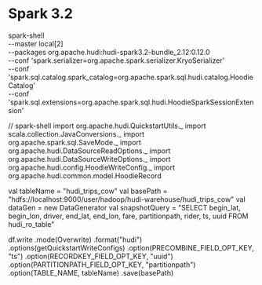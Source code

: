 # Spark 3.2
spark-shell \
  --master local[2] \
  --packages org.apache.hudi:hudi-spark3.2-bundle_2.12:0.12.0 \
  --conf 'spark.serializer=org.apache.spark.serializer.KryoSerializer' \
  --conf 'spark.sql.catalog.spark_catalog=org.apache.spark.sql.hudi.catalog.HoodieCatalog' \
  --conf 'spark.sql.extensions=org.apache.spark.sql.hudi.HoodieSparkSessionExtension'


// spark-shell
import org.apache.hudi.QuickstartUtils._
import scala.collection.JavaConversions._
import org.apache.spark.sql.SaveMode._
import org.apache.hudi.DataSourceReadOptions._
import org.apache.hudi.DataSourceWriteOptions._
import org.apache.hudi.config.HoodieWriteConfig._
import org.apache.hudi.common.model.HoodieRecord

val tableName = "hudi_trips_cow"
val basePath = "hdfs://localhost:9000/user/hadoop/hudi-warehouse/hudi_trips_cow"
val dataGen = new DataGenerator
val snapshotQuery = "SELECT begin_lat, begin_lon, driver, end_lat, end_lon, fare, partitionpath, rider, ts, uuid FROM hudi_ro_table"


df.write
  .mode(Overwrite)
  .format("hudi")
  .options(getQuickstartWriteConfigs)
  .option(PRECOMBINE_FIELD_OPT_KEY, "ts")
  .option(RECORDKEY_FIELD_OPT_KEY, "uuid")
  .option(PARTITIONPATH_FIELD_OPT_KEY, "partitionpath")
  .option(TABLE_NAME, tableName)
  .save(basePath)
